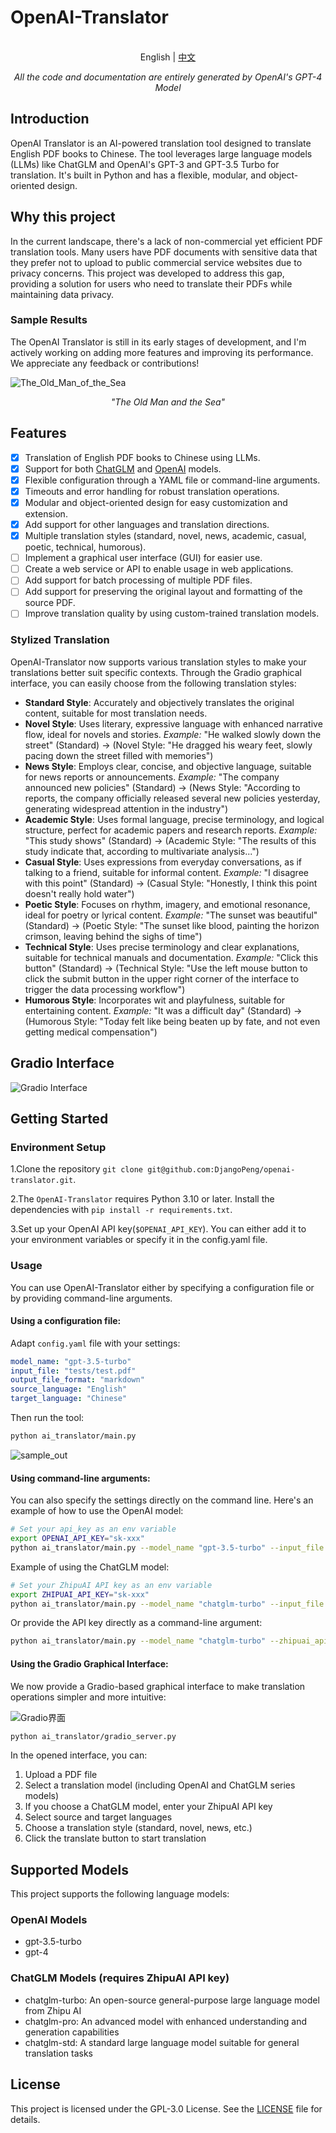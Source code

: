 # OpenAI-Translator

<p align="center">
    <br> English | <a href="README-CN.md">中文</a>
</p>
<p align="center">
    <em>All the code and documentation are entirely generated by OpenAI's GPT-4 Model</em>
</p>


## Introduction

OpenAI Translator is an AI-powered translation tool designed to translate English PDF books to Chinese. The tool leverages large language models (LLMs) like ChatGLM and OpenAI's GPT-3 and GPT-3.5 Turbo for translation. It's built in Python and has a flexible, modular, and object-oriented design. 

## Why this project

In the current landscape, there's a lack of non-commercial yet efficient PDF translation tools. Many users have PDF documents with sensitive data that they prefer not to upload to public commercial service websites due to privacy concerns. This project was developed to address this gap, providing a solution for users who need to translate their PDFs while maintaining data privacy.

### Sample Results

The OpenAI Translator is still in its early stages of development, and I'm actively working on adding more features and improving its performance. We appreciate any feedback or contributions!

![The_Old_Man_of_the_Sea](images/sample_image_0.png)

<p align="center">
    <em>"The Old Man and the Sea"</em>
</p>

## Features

- [X] Translation of English PDF books to Chinese using LLMs.
- [X] Support for both [ChatGLM](https://github.com/THUDM/ChatGLM-6B) and [OpenAI](https://platform.openai.com/docs/models) models.
- [X] Flexible configuration through a YAML file or command-line arguments.
- [X] Timeouts and error handling for robust translation operations.
- [X] Modular and object-oriented design for easy customization and extension.
- [x] Add support for other languages and translation directions.
- [x] Multiple translation styles (standard, novel, news, academic, casual, poetic, technical, humorous).
- [ ] Implement a graphical user interface (GUI) for easier use.
- [ ] Create a web service or API to enable usage in web applications.
- [ ] Add support for batch processing of multiple PDF files.
- [ ] Add support for preserving the original layout and formatting of the source PDF.
- [ ] Improve translation quality by using custom-trained translation models.

### Stylized Translation

OpenAI-Translator now supports various translation styles to make your translations better suit specific contexts. Through the Gradio graphical interface, you can easily choose from the following translation styles:

- **Standard Style**: Accurately and objectively translates the original content, suitable for most translation needs.
- **Novel Style**: Uses literary, expressive language with enhanced narrative flow, ideal for novels and stories.
  *Example:* "He walked slowly down the street" (Standard) → (Novel Style: "He dragged his weary feet, slowly pacing down the street filled with memories")
- **News Style**: Employs clear, concise, and objective language, suitable for news reports or announcements.
  *Example:* "The company announced new policies" (Standard) → (News Style: "According to reports, the company officially released several new policies yesterday, generating widespread attention in the industry")
- **Academic Style**: Uses formal language, precise terminology, and logical structure, perfect for academic papers and research reports.
  *Example:* "This study shows" (Standard) → (Academic Style: "The results of this study indicate that, according to multivariate analysis...")
- **Casual Style**: Uses expressions from everyday conversations, as if talking to a friend, suitable for informal content.
  *Example:* "I disagree with this point" (Standard) → (Casual Style: "Honestly, I think this point doesn't really hold water")
- **Poetic Style**: Focuses on rhythm, imagery, and emotional resonance, ideal for poetry or lyrical content.
  *Example:* "The sunset was beautiful" (Standard) → (Poetic Style: "The sunset like blood, painting the horizon crimson, leaving behind the sighs of time")
- **Technical Style**: Uses precise terminology and clear explanations, suitable for technical manuals and documentation.
  *Example:* "Click this button" (Standard) → (Technical Style: "Use the left mouse button to click the submit button in the upper right corner of the interface to trigger the data processing workflow")
- **Humorous Style**: Incorporates wit and playfulness, suitable for entertaining content.
  *Example:* "It was a difficult day" (Standard) → (Humorous Style: "Today felt like being beaten up by fate, and not even getting medical compensation")

## Gradio Interface

![Gradio Interface](images/gradio_1.png)

## Getting Started

### Environment Setup

1.Clone the repository `git clone git@github.com:DjangoPeng/openai-translator.git`.

2.The `OpenAI-Translator` requires Python 3.10 or later. Install the dependencies with `pip install -r requirements.txt`.

3.Set up your OpenAI API key(`$OPENAI_API_KEY`). You can either add it to your environment variables or specify it in the config.yaml file.

### Usage

You can use OpenAI-Translator either by specifying a configuration file or by providing command-line arguments.

#### Using a configuration file:

Adapt `config.yaml` file with your settings:

```yaml
model_name: "gpt-3.5-turbo"
input_file: "tests/test.pdf"
output_file_format: "markdown"
source_language: "English"
target_language: "Chinese"
```

Then run the tool:

```bash
python ai_translator/main.py
```

![sample_out](images/sample_image_1.png)

#### Using command-line arguments:

You can also specify the settings directly on the command line. Here's an example of how to use the OpenAI model:

```bash
# Set your api_key as an env variable
export OPENAI_API_KEY="sk-xxx"
python ai_translator/main.py --model_name "gpt-3.5-turbo" --input_file "your_input.pdf" --output_file_format "markdown" --source_language "English" --target_language "Chinese"
```

Example of using the ChatGLM model:

```bash
# Set your ZhipuAI API key as an env variable
export ZHIPUAI_API_KEY="sk-xxx"
python ai_translator/main.py --model_name "chatglm-turbo" --input_file "your_input.pdf" --output_file_format "markdown" --source_language "English" --target_language "Chinese"
```

Or provide the API key directly as a command-line argument:

```bash
python ai_translator/main.py --model_name "chatglm-turbo" --zhipuai_api_key "sk-xxx" --input_file "your_input.pdf" --output_file_format "markdown" --source_language "English" --target_language "Chinese"
```

#### Using the Gradio Graphical Interface:

We now provide a Gradio-based graphical interface to make translation operations simpler and more intuitive:

![Gradio界面](images/gradio_glm.png)

```bash
python ai_translator/gradio_server.py
```

In the opened interface, you can:
1. Upload a PDF file
2. Select a translation model (including OpenAI and ChatGLM series models)
3. If you choose a ChatGLM model, enter your ZhipuAI API key
4. Select source and target languages
5. Choose a translation style (standard, novel, news, etc.)
6. Click the translate button to start translation

## Supported Models

This project supports the following language models:

### OpenAI Models
- gpt-3.5-turbo
- gpt-4

### ChatGLM Models (requires ZhipuAI API key)
- chatglm-turbo: An open-source general-purpose large language model from Zhipu AI
- chatglm-pro: An advanced model with enhanced understanding and generation capabilities
- chatglm-std: A standard large language model suitable for general translation tasks

## License

This project is licensed under the GPL-3.0 License. See the [LICENSE](LICENSE) file for details.